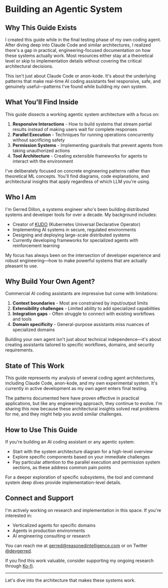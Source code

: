 # Building an Agentic System

## Why This Guide Exists

I created this guide while in the final testing phase of my own coding agent. After diving deep into Claude Code and similar architectures, I realized there's a gap in practical, engineering-focused documentation on how these systems actually work. Most resources either stay at a theoretical level or skip to implementation details without covering the critical architectural decisions.

This isn't just about Claude Code or anon-kode. It's about the underlying patterns that make real-time AI coding assistants feel responsive, safe, and genuinely useful—patterns I've found while building my own system.

## What You'll Find Inside

This guide dissects a working agentic system architecture with a focus on:

1. **Responsive Interactions** - How to build systems that stream partial results instead of making users wait for complete responses
2. **Parallel Execution** - Techniques for running operations concurrently without sacrificing safety
3. **Permission Systems** - Implementing guardrails that prevent agents from taking unauthorized actions
4. **Tool Architecture** - Creating extensible frameworks for agents to interact with the environment

I've deliberately focused on concrete engineering patterns rather than theoretical ML concepts. You'll find diagrams, code explanations, and architectural insights that apply regardless of which LLM you're using.

## Who I Am

I'm Gerred Dillon, a systems engineer who's been building distributed systems and developer tools for over a decade. My background includes:

- Creator of [KUDO](https://kudo.dev) (Kubernetes Universal Declarative Operator)
- Implementing AI systems in secure, regulated environments
- Designing and deploying large-scale distributed systems
- Currently developing frameworks for specialized agents with reinforcement learning

My focus has always been on the intersection of developer experience and robust engineering—how to make powerful systems that are actually pleasant to use.

## Why Build Your Own Agent?

Commercial AI coding assistants are impressive but come with limitations:

1. **Context boundaries** - Most are constrained by input/output limits
2. **Extensibility challenges** - Limited ability to add specialized capabilities
3. **Integration gaps** - Often struggle to connect with existing workflows and tools
4. **Domain specificity** - General-purpose assistants miss nuances of specialized domains

Building your own agent isn't just about technical independence—it's about creating assistants tailored to specific workflows, domains, and security requirements.

## State of This Work

This guide represents my analysis of several coding agent architectures, including Claude Code, anon-kode, and my own experimental system. It's currently in active development as my own agent enters final testing.

The patterns documented here have proven effective in practical applications, but like any engineering approach, they continue to evolve. I'm sharing this now because these architectural insights solved real problems for me, and they might help you avoid similar challenges.

## How to Use This Guide

If you're building an AI coding assistant or any agentic system:

- Start with the system architecture diagram for a high-level overview
- Explore specific components based on your immediate challenges
- Pay particular attention to the parallel execution and permission system sections, as these address common pain points

For a deeper exploration of specific subsystems, the tool and command system deep dives provide implementation-level details.

## Connect and Support

I'm actively working on research and implementation in this space. If you're interested in:

- Verticalized agents for specific domains
- Agents in production environments
- AI engineering consulting or research

You can reach me at gerred@reasonedintelligence.com or on Twitter [@devgerred](https://x.com/devgerred).

If you find this work valuable, consider supporting my ongoing research through [Ko-fi](https://ko-fi.com/gerred).

---

Let's dive into the architecture that makes these systems work.
